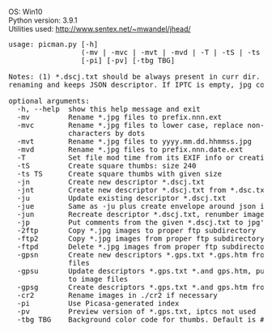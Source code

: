 OS:             Win10
<br>
Python version: 3.9.1
<br>
Utilities used: http://www.sentex.net/~mwandel/jhead/
<pre>
usage: picman.py [-h]
                 (-mv | -mvc | -mvt | -mvd | -T | -tS | -ts TS | -jn | -jnt | -ju | -jue | -jun | -jp | -2ftp | -ftp2 | -ftpd | -gpsn | -gpsu | -gpsg | -cr2)
                 [-pi] [-pv] [-tbg TBG]

Notes: (1) *.dscj.txt should be always present in curr dir. It is used for jpg
renaming and keeps JSON descriptor. If IPTC is empty, jpg comment is used.

optional arguments:
  -h, --help  show this help message and exit
  -mv         Rename *.jpg files to prefix.nnn.ext
  -mvc        Rename *.jpg files to lower case, replace non-alphanum
              characters by dots
  -mvt        Rename *.jpg files to yyyy.mm.dd.hhmmss.jpg
  -mvd        Rename *.jpg files to prefix.nnn.date.ext
  -T          Set file mod time from its EXIF info or creation time if no EXIF
  -tS         Create square thumbs: size 240
  -ts TS      Create square thumbs with given size
  -jn         Create new descriptor *.dscj.txt
  -jnt        Create new descriptor *.dscj.txt from *.dsc.txt
  -ju         Update existing descriptor *.dscj.txt
  -jue        Same as -ju plus create envelope around json in *.dscj.txt
  -jun        Recreate descriptor *.dscj.txt, renumber images
  -jp         Put comments from the given *.dscj.txt to jpg's
  -2ftp       Copy *.jpg images to proper ftp subdirectory
  -ftp2       Copy *.jpg images from proper ftp subdirectory
  -ftpd       Delete *.jpg images from proper ftp subdirectory
  -gpsn       Create new descriptors *.gps.txt *.gps.htm from Android *.csv
              files
  -gpsu       Update descriptors *.gps.txt *.and gps.htm, put *.gps.txt info
              to image files
  -gpsg       Create descriptors *.gps.txt *.and gps.htm from *.jpg
  -cr2        Rename images in ./cr2 if necessary
  -pi         Use Picasa-generated index
  -pv         Preview version of *.gps.txt, iptcs not used
  -tbg TBG    Background color code for thumbs. Default is #c0c0c0
</pre>
